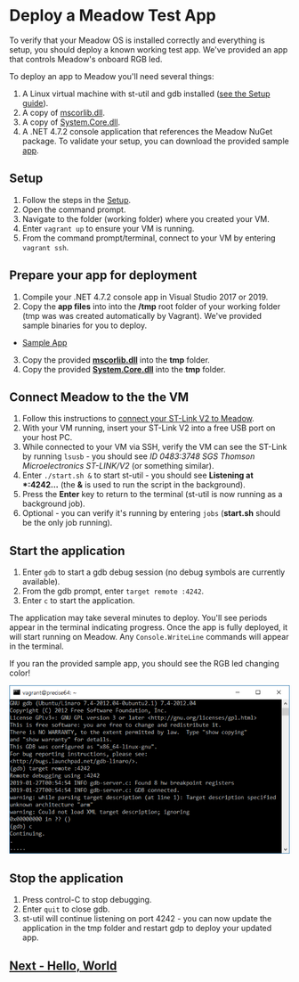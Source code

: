 # Deploy a Meadow Test App

To verify that your Meadow OS is installed correctly and everything is setup, you should deploy a known working test app. We've provided an app that controls Meadow's onboard RGB led.

To deploy an app to Meadow you'll need several things:

1. A Linux virtual machine with st-util and gdb installed ([see the Setup guide](../Setup/index.html)).
1. A copy of [mscorlib.dll](https://www.wildernesslabs.co/downloads?f=/Meadow_Beta/binaries/mscorlib.dll).
1. A copy of [System.Core.dll](https://www.wildernesslabs.co/downloads?f=/Meadow_Beta/binaries/System.Core.dll).
1. A .NET 4.7.2 console application that references the Meadow NuGet package. To validate your setup, you can download the provided sample [app](https://www.wildernesslabs.co/downloads?f=/Meadow_Beta/HelloMeadow.zip).

## Setup

1. Follow the steps in the [Setup](/guides/Getting_Started/Setup/index.html).
1. Open the command prompt.
1. Navigate to the folder (working folder) where you created your VM.
1. Enter `vagrant up` to ensure your VM is running.
1. From the command prompt/terminal, connect to your VM by entering `vagrant ssh`.

## Prepare your app for deployment
1. Compile your .NET 4.7.2 console app in Visual Studio 2017 or 2019. 
1. Copy the **app files** into into the **/tmp** root folder of your working folder (tmp was was created automatically by Vagrant).
We've provided sample binaries for you to deploy. 
 * [Sample App](https://www.wildernesslabs.co/downloads?f=/Meadow_Beta/HelloMeadow.zip)
3. Copy the provided **[mscorlib.dll](https://www.wildernesslabs.co/downloads?f=/Meadow_Beta/binaries/mscorlib.dll)** into the **tmp** folder.
4. Copy the provided **[System.Core.dll](https://www.wildernesslabs.co/downloads?f=/Meadow_Beta/binaries/System.Core.dll)** into the **tmp** folder.

## Connect Meadow to the the VM
1. Follow this instructions to [connect your ST-Link V2 to Meadow](/guides/Getting_Started/Setup/stlink/index.html).
1. With your VM running, insert your ST-Link V2 into a free USB port on your host PC.
1. While connected to your VM via SSH, verify the VM can see the ST-Link by running `lsusb` - you should see *ID 0483:3748 SGS Thomson Microelectronics ST-LINK/V2* (or something similar).
1. Enter `./start.sh &` to start st-util - you should see **Listening at \*:4242...** (the **&** is used to run the script in the background).
1. Press the **Enter** key to return to the terminal (st-util is now running as a background job).
1. Optional - you can verify it's running by entering `jobs` (**start.sh** should be the only job running).

## Start the application
1. Enter `gdb` to start a gdb debug session (no debug symbols are currently available).
1. From the gdb prompt, enter `target remote :4242`.
1. Enter `c` to start the application.

The application may take several minutes to deploy. You'll see periods appear in the terminal indicating progress. Once the app is fully deployed, it will start running on Meadow. Any `Console.WriteLine` commands will appear in the terminal.

If you ran the provided sample app, you should see the RGB led changing color!

![Meadow app deploying](./app_deploy.png)

## Stop the application
1. Press control-C to stop debugging.
1. Enter `quit` to close gdb.
1. st-util will continue listening on port 4242 - you can now update the application in the tmp folder and restart gdp to deploy your updated app.

## [Next - Hello, World](/guides/Getting_Started/Hello_World/index.html)